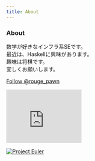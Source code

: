 ```yaml
---
title: About
---
```

<article>

<h3>About</h3>

数学が好きなインフラ系SEです。  
最近は、Haskellに興味があります。  
趣味は将棋です。  
宜しくお願いします。  

<p>
<a href="https://twitter.com/rouge_pawn" class="twitter-follow-button" data-show-count="false">Follow @rouge_pawn</a>
<script>!function(d,s,id){var js,fjs=d.getElementsByTagName(s)[0],p=/^http:/.test(d.location)?'http':'https';if(!d.getElementById(id)){js=d.createElement(s);js.id=id;js.src=p+'://platform.twitter.com/widgets.js';fjs.parentNode.insertBefore(js,fjs);}}(document, 'script', 'twitter-wjs');</script>
</p>

<iframe src="http://githubbadge.appspot.com/IMOKURI" style="border: 0;height: 142px;width: 200px;overflow: hidden;"></iframe>

[![Project Euler](http://projecteuler.net/profile/IMOKURI.png)](http://projecteuler.net/)

</article>

